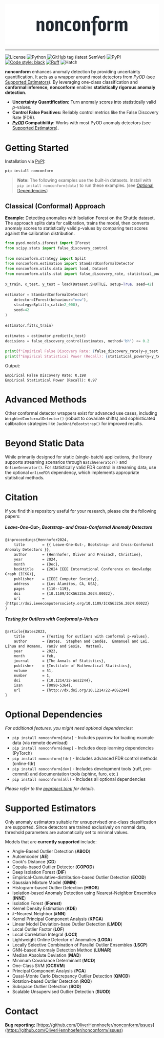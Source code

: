 ![Logo](https://raw.githubusercontent.com/OliverHennhoefer/nonconform/main/docs/img/banner_light.png)

---

![License](https://img.shields.io/github/license/OliverHennhoefer/nonconform)
![Python](https://img.shields.io/badge/python-3.12%2B-blue)
![GitHub tag (latest SemVer)](https://img.shields.io/github/v/tag/OliverHennhoefer/nonconform)
![PyPI](https://img.shields.io/pypi/v/nonconform)
[![Code style: black](https://img.shields.io/badge/code%20style-black-000000.svg)](https://github.com/psf/black)
[![Ruff](https://img.shields.io/badge/linting-ruff-%23FFA500)](https://github.com/astral-sh/ruff)
![Hatch](https://img.shields.io/badge/build-hatch-FF69B4)




**nonconform** enhances anomaly detection by providing uncertainty quantification. It acts as a wrapper around most detectors from [*PyOD*](https://pyod.readthedocs.io/en/latest/) (see [Supported Estimators](#supported-estimators)). By leveraging one-class classification and **conformal inference**, **nonconform** enables **statistically rigorous anomaly detection**.

*   **Uncertainty Quantification:** Turn anomaly scores into statistically valid _p_-values.
*   **Control False Positives:** Reliably control metrics like the False Discovery Rate (FDR).
*   **[*PyOD*](https://pyod.readthedocs.io/en/latest/) Compatibility:** Works with most PyOD anomaly detectors (see [Supported Estimators](#supported-estimators)).

# Getting Started

Installation via [PyPI](https://pypi.org/project/nonconform/):
```sh
pip install nonconform
```

> **Note:** The following examples use the built-in datasets. Install with `pip install nonconform[data]` to run these examples. (see [Optional Dependencies](#optional-dependencies))


## Classical (Conformal) Approach

**Example:** Detecting anomalies with Isolation Forest on the Shuttle dataset. The approach splits data for calibration, trains the model, then converts anomaly scores to statistically valid p-values by comparing test scores against the calibration distribution.

```python
from pyod.models.iforest import IForest
from scipy.stats import false_discovery_control

from nonconform.strategy import Split
from nonconform.estimation import StandardConformalDetector
from nonconform.utils.data import load, Dataset
from nonconform.utils.stat import false_discovery_rate, statistical_power

x_train, x_test, y_test = load(Dataset.SHUTTLE, setup=True, seed=42)

estimator = StandardConformalDetector(
    detector=IForest(behaviour="new"),
    strategy=Split(n_calib=2_000),
    seed=42
)

estimator.fit(x_train)

estimates = estimator.predict(x_test)
decisions = false_discovery_control(estimates, method='bh') <= 0.2

print(f"Empirical False Discovery Rate: {false_discovery_rate(y=y_test, y_hat=decisions)}")
print(f"Empirical Statistical Power (Recall): {statistical_power(y=y_test, y_hat=decisions)}")
```

Output:
```text
Empirical False Discovery Rate: 0.198
Empirical Statistical Power (Recall): 0.97
```

# Advanced Methods

Other conformal detector wrappers exist for advanced use cases, including ``WeightedConformalDetector()`` (robust to covariate shifts) and sophisticated calibration strategies like ``JackknifeBootstrap()`` for improved results.


# Beyond Static Data

While primarily designed for static (single-batch) applications, the library supports streaming scenarios through ``BatchGenerator()`` and ``OnlineGenerator()``. For statistically valid FDR control in streaming data, use the optional ``onlineFDR`` dependency, which implements appropriate statistical methods.


# Citation

If you find this repository useful for your research, please cite the following papers:

##### Leave-One-Out-, Bootstrap- and Cross-Conformal Anomaly Detectors
```text
@inproceedings{Hennhofer2024,
	title        = {{ Leave-One-Out-, Bootstrap- and Cross-Conformal Anomaly Detectors }},
	author       = {Hennhofer, Oliver and Preisach, Christine},
	year         = 2024,
	month        = {Dec},
	booktitle    = {2024 IEEE International Conference on Knowledge Graph (ICKG)},
	publisher    = {IEEE Computer Society},
	address      = {Los Alamitos, CA, USA},
	pages        = {110--119},
	doi          = {10.1109/ICKG63256.2024.00022},
	url          = {https://doi.ieeecomputersociety.org/10.1109/ICKG63256.2024.00022}
}
```

##### Testing for Outliers with Conformal p-Values
```text
@article{Bates2023,
	title        = {Testing for outliers with conformal p-values},
	author       = {Bates,  Stephen and Candès,  Emmanuel and Lei,  Lihua and Romano,  Yaniv and Sesia,  Matteo},
	year         = 2023,
	month        = feb,
	journal      = {The Annals of Statistics},
	publisher    = {Institute of Mathematical Statistics},
	volume       = 51,
	number       = 1,
	doi          = {10.1214/22-aos2244},
	issn         = {0090-5364},
	url          = {http://dx.doi.org/10.1214/22-AOS2244}
}
```

# Optional Dependencies

_For additional features, you might need optional dependencies:_
- `pip install nonconform[data]` - Includes pyarrow for loading example data (via remote download)
- `pip install nonconform[deep]` - Includes deep learning dependencies (PyTorch)
- `pip install nonconform[fdr]` - Includes advanced FDR control methods (online-fdr)
- `pip install nonconform[dev]` - Includes development tools (ruff, pre-commit) and documentation tools (sphinx, furo, etc.)
- `pip install nonconform[all]` - Includes all optional dependencies

_Please refer to the [pyproject.toml](https://github.com/OliverHennhoefer/nonconform/blob/main/pyproject.toml) for details._

# Supported Estimators

Only anomaly estimators suitable for unsupervised one-class classification are supported. Since detectors are trained exclusively on normal data, threshold parameters are automatically set to minimal values.

Models that are **currently supported** include:

* Angle-Based Outlier Detection (**ABOD**)
* Autoencoder (**AE**)
* Cook's Distance (**CD**)
* Copula-based Outlier Detector (**COPOD**)
* Deep Isolation Forest (**DIF**)
* Empirical-Cumulative-distribution-based Outlier Detection (**ECOD**)
* Gaussian Mixture Model (**GMM**)
* Histogram-based Outlier Detection (**HBOS**)
* Isolation-based Anomaly Detection using Nearest-Neighbor Ensembles (**INNE**)
* Isolation Forest (**IForest**)
* Kernel Density Estimation (**KDE**)
* *k*-Nearest Neighbor (***k*NN**)
* Kernel Principal Component Analysis (**KPCA**)
* Linear Model Deviation-base Outlier Detection (**LMDD**)
* Local Outlier Factor (**LOF**)
* Local Correlation Integral (**LOCI**)
* Lightweight Online Detector of Anomalies (**LODA**)
* Locally Selective Combination of Parallel Outlier Ensembles (**LSCP**)
* GNN-based Anomaly Detection Method (**LUNAR**)
* Median Absolute Deviation (**MAD**)
* Minimum Covariance Determinant (**MCD**)
* One-Class SVM (**OCSVM**)
* Principal Component Analysis (**PCA**)
* Quasi-Monte Carlo Discrepancy Outlier Detection (**QMCD**)
* Rotation-based Outlier Detection (**ROD**)
* Subspace Outlier Detection (**SOD**)
* Scalable Unsupervised Outlier Detection (**SUOD**)

# Contact
**Bug reporting:** [https://github.com/OliverHennhoefer/nonconform/issues](https://github.com/OliverHennhoefer/nonconform/issues)
